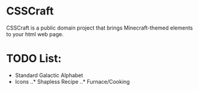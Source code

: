# CSSCraft
CSSCraft is a public domain project that brings Minecraft-themed elements to your html web page.

# TODO List:
* Standard Galactic Alphabet
* Icons
..* Shapless Recipe
..* Furnace/Cooking